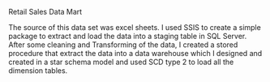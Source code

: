 Retail Sales Data Mart

The source of this data set was excel sheets. I used SSIS to create a simple package to extract and load the data into a staging table in SQL Server. After some cleaning and Transforming of the data, I created a stored procedure that extract the data into a data warehouse which I designed and created in a star schema model and used SCD type 2 to load all the dimension tables.
